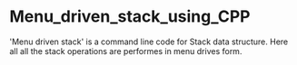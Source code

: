 # Menu_driven_stack_using_CPP
'Menu driven stack' is a command line code for Stack data structure.
Here all all the stack operations are performes in menu drives form.
